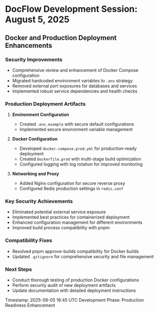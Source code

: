 # DocFlow Development Session: August 5, 2025

## Docker and Production Deployment Enhancements

### Security Improvements
- Comprehensive review and enhancement of Docker Compose configuration
- Migrated hardcoded environment variables to `.env` strategy
- Removed external port exposures for databases and services
- Implemented robust service dependencies and health checks

### Production Deployment Artifacts
1. **Environment Configuration**
   - Created `.env.example` with secure default configurations
   - Implemented secure environment variable management

2. **Docker Configuration**
   - Developed `docker-compose.prod.yml` for production-ready deployment
   - Created `Dockerfile.prod` with multi-stage build optimization
   - Configured logging with log rotation for improved monitoring

3. **Networking and Proxy**
   - Added Nginx configuration for secure reverse proxy
   - Configured Redis production settings in `redis.conf`

### Key Security Achievements
- Eliminated potential external service exposure
- Implemented best practices for containerized deployment
- Enhanced configuration management for different environments
- Improved build process compatibility with pnpm

### Compatibility Fixes
- Resolved pnpm approve-builds compatibility for Docker builds
- Updated `.gitignore` for comprehensive security and file management

### Next Steps
- Conduct thorough testing of production Docker configurations
- Perform security audit of new deployment artifacts
- Update documentation with detailed deployment instructions

Timestamp: 2025-08-05 16:45 UTC
Development Phase: Production Readiness Enhancement